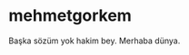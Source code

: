 # mehmetgorkem
Başka sözüm yok hakim bey.
Merhaba dünya.
<!DOCTYPE html>
<html>
<head>
	<title></title>
</head>
<body>

</body>
</html>
